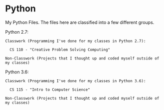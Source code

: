 # Python
My Python Files. The files here are classified into a few different groups.

Python 2.7:

    Classwork (Programming I've done for my classes in Python 2.7):
    
      CS 110 - "Creative Problem Solving Computing"
      
    Non-Classwork (Projects that I thought up and coded myself outside of my classes)

Python 3.6:

    Classwork (Programming I've done for my classes in Python 3.6):
    
      CS 115 - "Intro to Computer Science"
      
    Non-Classwork (Projects that I thought up and coded myself outside of my classes)
